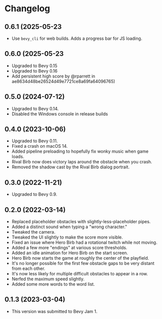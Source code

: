 # Changelog

## 0.6.1 (2025-05-23

* Use `bevy_cli` for web builds. Adds a progress bar for JS loading.

## 0.6.0 (2025-05-23

* Upgraded to Bevy 0.15
* Upgraded to Bevy 0.16
* Add persistent high score by @rparrett in ae8634d48be26524d49e7721ce8a69fa64096765)

## 0.5.0 (2024-07-12)

* Upgraded to Bevy 0.14.
* Disabled the Windows console in release builds

## 0.4.0 (2023-10-06)

* Upgraded to Bevy 0.11.
* Fixed a crash on macOS 14.
* Added pipeline preloading to hopefully fix wonky music when game loads.
* Rival Birb now does victory laps around the obstacle when you crash.
* Removed the shadow cast by the Rival Birb dialog portrait.

## 0.3.0 (2022-11-21)

* Upgraded to Bevy 0.9.

## 0.2.0 (2022-03-14)

* Replaced placeholder obstacles with slightly-less-placeholder pipes.
* Added a distinct sound when typing a "wrong character."
* Tweaked the camera.
* Tweaked the UI slightly to make the score more visible.
* Fixed an issue where Hero Birb had a rotational twitch while not moving.
* Added a few more "endings" at various score thresholds.
* Added an idle animation for Hero Birb on the start screen.
* Hero Birb now starts the game at roughly the center of the playfield.
* It's no longer possible for the first few obstacle gaps to be very distant from each other.
* It's now less likely for multiple difficult obstacles to appear in a row.
* Nerfed the maximum speed slightly.
* Added some more words to the word list.

## 0.1.3 (2023-03-04)

* This version was submitted to Bevy Jam 1.
